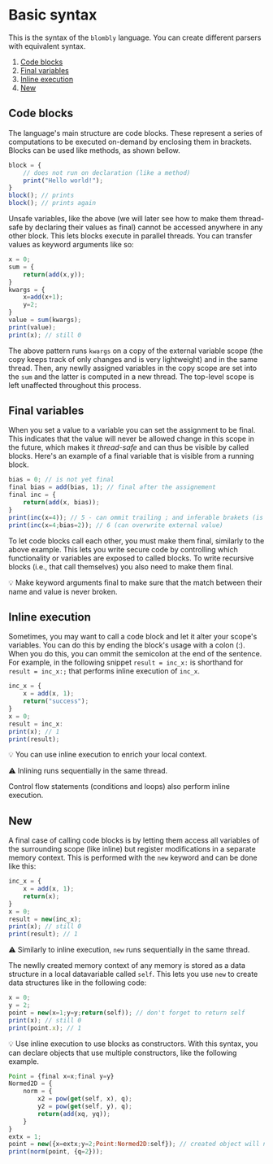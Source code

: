 # Basic syntax

This is the syntax of the `blombly` language. You can create different parsers
with equivalent syntax.

1. [Code blocks](#code-blocks)
2. [Final variables](#final-variables)
3. [Inline execution](#inline-execution)
4. [New](#new)

## Code blocks
 
The language's main structure are code blocks. These represent a series of computations
to be executed on-demand by enclosing them in brackets. Blocks can be used like methods, 
as shown bellow.

```javascript
block = { 
    // does not run on declaration (like a method)
    print("Hello world!");
}
block(); // prints
block(); // prints again
```

Unsafe variables, like the above (we will later see how to make them thread-safe by
declaring their values as final)
cannot be accessed anywhere in any other block. This lets blocks execute in parallel
threads. You can transfer values as keyword arguments like so:

```javascript
x = 0;
sum = {
    return(add(x,y));
}
kwargs = {
    x=add(x+1);
    y=2;
}
value = sum(kwargs); 
print(value);
print(x); // still 0
```

The above pattern runs `kwargs` on a copy of the external variable scope
(the copy keeps track of only changes and is very lightweight) and in
the same thread.
Then, any newlly assigned variables in the copy scope are set into the
`sum` and the latter is computed in a new thread.
The top-level scope is left unaffected throughout this process.

## Final variables

When you set a value to a variable you can set the assignment to be final.
This indicates that the value will never be allowed change in this scope
in the future, which makes it *thread-safe* and can thus be visible by called
blocks. Here's an example of a final variable that is visible from a running block.

```javascript
bias = 0; // is not yet final
final bias = add(bias, 1); // final after the assignement
final inc = {
    return(add(x, bias));
}
print(inc(x=4)); // 5 - can ommit trailing ; and inferable brakets (is equivalent to print(inc({x=4;}));)
print(inc(x=4;bias=2)); // 6 (can overwrite external value)
```

To let code blocks call each other, you must make them final,
similarly to the above example. This lets
you write secure code by controlling which functionality or variables
are exposed to called blocks. To write recursive blocks (i.e., that
call themselves) you also need to make them final.

:bulb: Make keyword arguments final to make sure that the match between
their name and value is never broken.

## Inline execution

Sometimes, you may want to call a code block and let it
alter your scope's variables. You can do this by ending 
the block's usage with a colon (:). When you do this,
you can ommit the semicolon at the end of the sentence.
For example, in the following snippet `result = inc_x:` 
is shorthand for `result = inc_x:;` that performs
inline execution of `inc_x`.

```javascript
inc_x = {
    x = add(x, 1);
    return("success");
} 
x = 0;
result = inc_x:
print(x); // 1
print(result);
```

:bulb: You can use inline execution to enrich your local context.

:warning: Inlining runs sequentially in the same thread.

Control flow statements (conditions and loops) also perform inline execution.

## New

A final case of calling code blocks is by letting them
access all variables of the surrounding scope (like
inline) but register modifications in a separate
memory context. This is performed with the `new`
keyword and can be done like this:

```javascript
inc_x = {
    x = add(x, 1);
    return(x);
} 
x = 0;
result = new(inc_x);
print(x); // still 0
print(result); // 1
```

:warning: Similarly to inline execution, `new` runs sequentially in the same thread.

The newlly created memory context of any memory is stored as a data structure
in a local datavariable called `self`. This lets you use `new` to create data
structures like in the following code:

```javascript
x = 0;
y = 2;
point = new(x=1;y=y;return(self)); // don't forget to return self
print(x); // still 0
print(point.x); // 1
```

:bulb: Use inline execution to use blocks as constructors. With this syntax,
you can declare objects that use multiple constructors, like the following example.

```javascript
Point = {final x=x;final y=y}
Normed2D = {
    norm = {
        x2 = pow(get(self, x), q);
        y2 = pow(get(self, y), q);
        return(add(xq, yq));
    }
}
extx = 1;
point = new({x=extx;y=2;Point:Normed2D:self}); // created object will not have field extx
print(norm(point, {q=2}));
```